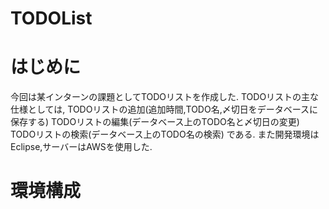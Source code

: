 TODOList
====
# はじめに
今回は某インターンの課題としてTODOリストを作成した.
TODOリストの主な仕様としては,
TODOリストの追加(追加時間,TODO名,〆切日をデータベースに保存する)
TODOリストの編集(データベース上のTODO名と〆切日の変更)
TODOリストの検索(データベース上のTODO名の検索)
である.
また開発環境はEclipse,サーバーはAWSを使用した.
# 環境構成

